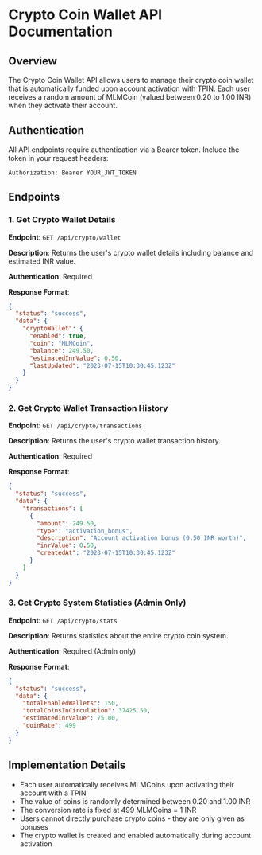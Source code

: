# Crypto Coin Wallet API Documentation

## Overview

The Crypto Coin Wallet API allows users to manage their crypto coin wallet that is automatically funded upon account activation with TPIN. Each user receives a random amount of MLMCoin (valued between 0.20 to 1.00 INR) when they activate their account.

## Authentication

All API endpoints require authentication via a Bearer token. Include the token in your request headers:

```
Authorization: Bearer YOUR_JWT_TOKEN
```

## Endpoints

### 1. Get Crypto Wallet Details

**Endpoint**: `GET /api/crypto/wallet`

**Description**: Returns the user's crypto wallet details including balance and estimated INR value.

**Authentication**: Required

**Response Format**:
```json
{
  "status": "success",
  "data": {
    "cryptoWallet": {
      "enabled": true,
      "coin": "MLMCoin",
      "balance": 249.50,
      "estimatedInrValue": 0.50,
      "lastUpdated": "2023-07-15T10:30:45.123Z"
    }
  }
}
```

### 2. Get Crypto Wallet Transaction History

**Endpoint**: `GET /api/crypto/transactions`

**Description**: Returns the user's crypto wallet transaction history.

**Authentication**: Required

**Response Format**:
```json
{
  "status": "success",
  "data": {
    "transactions": [
      {
        "amount": 249.50,
        "type": "activation_bonus",
        "description": "Account activation bonus (0.50 INR worth)",
        "inrValue": 0.50,
        "createdAt": "2023-07-15T10:30:45.123Z"
      }
    ]
  }
}
```

### 3. Get Crypto System Statistics (Admin Only)

**Endpoint**: `GET /api/crypto/stats`

**Description**: Returns statistics about the entire crypto coin system.

**Authentication**: Required (Admin only)

**Response Format**:
```json
{
  "status": "success",
  "data": {
    "totalEnabledWallets": 150,
    "totalCoinsInCirculation": 37425.50,
    "estimatedInrValue": 75.00,
    "coinRate": 499
  }
}
```

## Implementation Details

- Each user automatically receives MLMCoins upon activating their account with a TPIN
- The value of coins is randomly determined between 0.20 and 1.00 INR
- The conversion rate is fixed at 499 MLMCoins = 1 INR
- Users cannot directly purchase crypto coins - they are only given as bonuses
- The crypto wallet is created and enabled automatically during account activation 